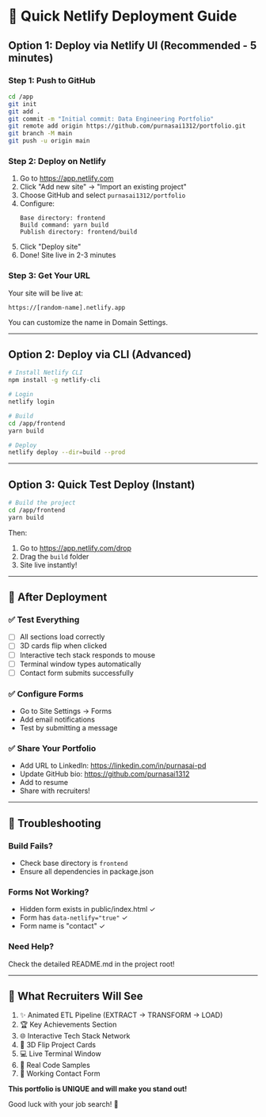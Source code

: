 # 🚀 Quick Netlify Deployment Guide

## Option 1: Deploy via Netlify UI (Recommended - 5 minutes)

### Step 1: Push to GitHub
```bash
cd /app
git init
git add .
git commit -m "Initial commit: Data Engineering Portfolio"
git remote add origin https://github.com/purnasai1312/portfolio.git
git branch -M main
git push -u origin main
```

### Step 2: Deploy on Netlify
1. Go to https://app.netlify.com
2. Click "Add new site" → "Import an existing project"
3. Choose GitHub and select `purnasai1312/portfolio`
4. Configure:
   ```
   Base directory: frontend
   Build command: yarn build
   Publish directory: frontend/build
   ```
5. Click "Deploy site"
6. Done! Site live in 2-3 minutes

### Step 3: Get Your URL
Your site will be live at:
```
https://[random-name].netlify.app
```

You can customize the name in Domain Settings.

---

## Option 2: Deploy via CLI (Advanced)

```bash
# Install Netlify CLI
npm install -g netlify-cli

# Login
netlify login

# Build
cd /app/frontend
yarn build

# Deploy
netlify deploy --dir=build --prod
```

---

## Option 3: Quick Test Deploy (Instant)

```bash
# Build the project
cd /app/frontend
yarn build
```

Then:
1. Go to https://app.netlify.com/drop
2. Drag the `build` folder
3. Site live instantly!

---

## 📝 After Deployment

### ✅ Test Everything
- [ ] All sections load correctly
- [ ] 3D cards flip when clicked
- [ ] Interactive tech stack responds to mouse
- [ ] Terminal window types automatically
- [ ] Contact form submits successfully

### ✅ Configure Forms
- Go to Site Settings → Forms
- Add email notifications
- Test by submitting a message

### ✅ Share Your Portfolio
- Add URL to LinkedIn: https://linkedin.com/in/purnasai-pd
- Update GitHub bio: https://github.com/purnasai1312
- Add to resume
- Share with recruiters!

---

## 🐛 Troubleshooting

### Build Fails?
- Check base directory is `frontend`
- Ensure all dependencies in package.json

### Forms Not Working?
- Hidden form exists in public/index.html ✓
- Form has `data-netlify="true"` ✓
- Form name is "contact" ✓

### Need Help?
Check the detailed README.md in the project root!

---

## 🎯 What Recruiters Will See

1. ✨ Animated ETL Pipeline (EXTRACT → TRANSFORM → LOAD)
2. 🏆 Key Achievements Section
3. 🌐 Interactive Tech Stack Network
4. 🔄 3D Flip Project Cards
5. 💻 Live Terminal Window
6. 📝 Real Code Samples
7. 📧 Working Contact Form

**This portfolio is UNIQUE and will make you stand out!**

Good luck with your job search! 🚀
